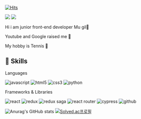 [![Hits](https://hits.seeyoufarm.com/api/count/incr/badge.svg?url=https%3A%2F%2Fgithub.com%2Fgilmujjang&count_bg=%2361DAFB&title_bg=%235A5A5A&icon=react.svg&icon_color=%2361DAFB&title=hits&edge_flat=false)](https://github.com/gilmujjang)

<a href="https://velog.io/@alsanrlf" target="_blank"><img src="https://img.shields.io/badge/Velog-20c997?style=flat-square&logo=Vimeo&logoColor=white"/></a>
<a href="https://gilmujjang.develofolio.com/" target="_blank"><img src="https://img.shields.io/badge/portfolio-111111?style=flat-square&logo=notion&logoColor=white"/></a>

Hi i am junior front-end developer Mu gil:wave:

Youtube and Google raised me :baby:

My hobby is Tennis :tennis:

## :muscle: Skills

Languages

<p align="left">
<img alt="javascript" src="https://img.shields.io/badge/javascript-F7DF1E?style=for-the-badge&logo=javascript&logoColor=black">
<img alt="html5" src="https://img.shields.io/badge/html5-E34F26?style=for-the-badge&logo=html5&logoColor=black">
<img alt="css3" src="https://img.shields.io/badge/css3-1572B6?style=for-the-badge&logo=css3&logoColor=black">
<img alt="python" src="https://img.shields.io/badge/python-3776AB?style=for-the-badge&logo=python&logoColor=white">
</p>

Frameworks & Libraries

<p align="left">
<img alt="react" src="https://img.shields.io/badge/react-61DAFB?style=for-the-badge&logo=react&logoColor=black">
<img alt="redux" src="https://img.shields.io/badge/redux-764ABC?style=for-the-badge&logo=redux&logoColor=black">
<img alt="redux saga" src="https://img.shields.io/badge/redux saga-999999?style=for-the-badge&logo=reduxsaga&logoColor=black">
<img alt="react router" src="https://img.shields.io/badge/react router-CA4245?style=for-the-badge&logo=reactrouter&logoColor=white">
<img alt="cypress" src="https://img.shields.io/badge/cypress-17202C?style=for-the-badge&logo=cypress&logoColor=white">
<img alt="github" src="https://img.shields.io/badge/github-181717?style=for-the-badge&logo=github&logoColor=white">
</p>

![Anurag's GitHub stats](https://github-readme-stats.vercel.app/api?username=gilmujjang&show_icons=true&theme=vue)
[![Solved.ac프로필](http://mazassumnida.wtf/api/v2/generate_badge?boj=alsanrlf)](https://solved.ac/alsanrlf)
